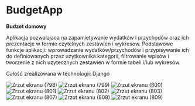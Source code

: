 # BudgetApp

**Budzet domowy**

Aplikacja pozwalajaca na zapamietywanie wydatków i przychodów oraz ich prezentacje w formie czytelnych zestawien i wykresow. Podstawowe funkcje aplikacji: wprowadzanie wydatków/przychodów i przypisywanie ich do definiowanych przez uzytkownika kategorii, filtrowanie wpisów i tworzenie z nich uzytecznych zestawien w formie tabeli i/lub wykresów

Całość zrealizowana w technologii: Django


![Zrzut ekranu (798)](https://user-images.githubusercontent.com/76974781/175765273-d242425c-1537-4e28-b9cf-e779e0893d7e.jpg)
![Zrzut ekranu (799)](https://user-images.githubusercontent.com/76974781/175765275-e72bc60b-6aa4-4f15-8c46-468993bbdac3.jpg)
![Zrzut ekranu (800)](https://user-images.githubusercontent.com/76974781/175765276-614ecab6-1f2e-4c90-ad43-0fd91a93282a.jpg)
![Zrzut ekranu (801)](https://user-images.githubusercontent.com/76974781/175765277-a7e0afbc-06eb-45a9-b5af-470cd0940fdb.jpg)
![Zrzut ekranu (802)](https://user-images.githubusercontent.com/76974781/175765278-f1a4795d-48aa-418c-b133-582ef60a4dbb.jpg)
![Zrzut ekranu (803)](https://user-images.githubusercontent.com/76974781/175765279-bc753416-09a1-4af4-bf18-4eeb2d826f9f.jpg)
![Zrzut ekranu (807)](https://user-images.githubusercontent.com/76974781/175765280-1acf0958-f637-499a-accd-fd811d87c66d.jpg)
![Zrzut ekranu (808)](https://user-images.githubusercontent.com/76974781/175765281-7167397e-472d-418a-bba1-75db64565870.jpg)
![Zrzut ekranu (809)](https://user-images.githubusercontent.com/76974781/175765282-c990d8db-9055-4a85-b7aa-b5a5469194b7.jpg)
